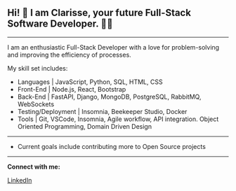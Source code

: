 ## Hi! 👋 I am Clarisse, your future Full-Stack Software Developer. 👩‍💻
_________________________________________

I am an enthusiastic Full-Stack Developer with a love for problem-solving and improving the efficiency of processes. 

My skill set includes:
- Languages | JavaScript, Python, SQL, HTML, CSS
- Front-End | Node.js, React, Bootstrap
- Back-End | FastAPI, Django, MongoDB, PostgreSQL, RabbitMQ, WebSockets
- Testing/Deployment | Insomnia, Beekeeper Studio, Docker
- Tools | Git, VSCode, Insomnia, Agile workflow, API integration. Object Oriented Programming, Domain Driven Design

_________________________________________

- Current goals include contributing more to Open Source projects

_________________________________________
**Connect with me:**

[LinkedIn](linkedin.com/in/clarissealvarez)

